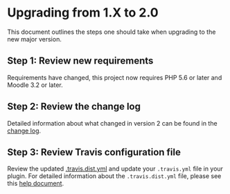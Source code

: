 # Upgrading from 1.X to 2.0

This document outlines the steps one should take when upgrading to the new major version.

## Step 1: Review new requirements

Requirements have changed, this project now requires PHP 5.6 or later and Moodle 3.2 or later.

## Step 2: Review the change log

Detailed information about what changed in version 2 can be found in the [change log](CHANGELOG.md).

## Step 3: Review Travis configuration file 

Review the updated [.travis.dist.yml](.travis.dist.yml) and update your `.travis.yml` file in your plugin.
For detailed information about the `.travis.dist.yml` file, please see this [help document](doc/TravisFileExplained.md).